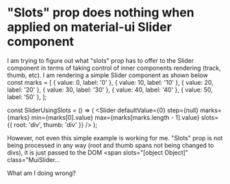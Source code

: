 
# "Slots" prop does nothing when applied on material-ui Slider component

I am trying to figure out what "slots" prop has to offer to the Slider component in terms of taking control of inner components rendering (track, thumb, etc).
I am rendering a simple Slider component as shown below
const marks = [
  { value: 0, label: '0' },
  { value: 10, label: '10' },
  { value: 20, label: '20' },
  { value: 30, label: '30' },
  { value: 40, label: '40' },
  { value: 50, label: '50' },
];

const SliderUsingSlots = () => (
  <Slider
    defaultValue={0}
    step={null}
    marks={marks}
    min={marks[0].value}
    max={marks[marks.length - 1].value}
    slots={{ root: 'div', thumb: 'div' }}
  />
);

However, not even this simple example is working for me. "Slots" prop is not being processed in any way (root and thumb spans not being changed to divs), it is just passed to the DOM
<span slots="[object Object]" class="MuiSlider...

What am I doing wrong?

        